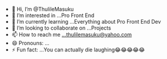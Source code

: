- 👋 Hi, I’m @ThulileMasuku
- 👀 I’m interested in ...Pro Front End
- 🌱 I’m currently learning ...Everything about Pro Front End Dev
- 💞️ I’m looking to collaborate on ...Projects
- 📫 How to reach me ...thulilemasuku@yahoo.com
- 😄 Pronouns: ...
- ⚡ Fun fact: ...You can actually die laughing😂😂😂😂😂

<!---
ThulileMasuku/ThulileMasuku is a ✨ special ✨ repository because its `README.md` (this file) appears on your GitHub profile.
You can click the Preview link to take a look at your changes.
--->
